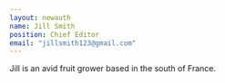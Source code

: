 ```yaml
---
layout: newauth
name: Jill Smith
position: Chief Editor
email: "jillsmith123@gmail.com"
---
```

Jill is an avid fruit grower based in the south of France.